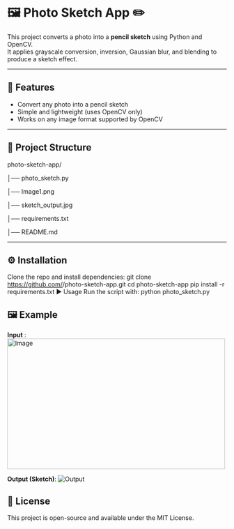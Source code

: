 # 🖼️ Photo Sketch App ✏️

This project converts a photo into a **pencil sketch** using Python and OpenCV.  
It applies grayscale conversion, inversion, Gaussian blur, and blending to produce a sketch effect.

---

## 🚀 Features
- Convert any photo into a pencil sketch
- Simple and lightweight (uses OpenCV only)
- Works on any image format supported by OpenCV

---

## 📂 Project Structure
photo-sketch-app/

│── photo_sketch.py

│── Image1.png 

│── sketch_output.jpg 

│── requirements.txt

│── README.md

---

## ⚙️ Installation
Clone the repo and install dependencies:
git clone https://github.com/<your-username>/photo-sketch-app.git
cd photo-sketch-app
pip install -r requirements.txt
▶️ Usage
Run the script with:
python photo_sketch.py

## 🖼️ Example
**Input** :
<img width="500" height="300" alt="Image" src="https://github.com/user-attachments/assets/7c91c150-2c9f-4dee-808b-ba03c6e21f45" />


**Output (Sketch)**:
![Output](https://github.com/user-attachments/assets/666ca8bf-5bc8-4adc-839e-3490e01b61f5)

## 📜 License
This project is open-source and available under the MIT License.

